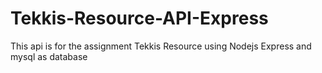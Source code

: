 # Tekkis-Resource-API-Express
This api is for the assignment Tekkis Resource using Nodejs Express and mysql as database
